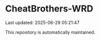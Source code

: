 # CheatBrothers-WRD

Last updated: 2025-06-29 05:21:47

This repository is automatically maintained.
